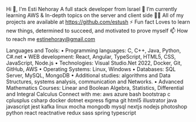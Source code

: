 Hi 👋, I'm Esti Nehoray
A full stack developer from Israel
🌱 I’m currently learning AWS & In-depth topics on the server and client side
👨‍💻 All of my projects are available at https://github.com/estush
⚡ Fun fact Loves to learn new things, determined to succeed, and motivated to prove myself
📫 How to reach me estinehoray@gmail.com

Languages and Tools:
• Programming languages: C, C++, Java, Python, C#.net
• WEB development: React, Angular, TypeScript, HTML5, CSS, JavaScript, Node.js
• Technologies: Visual Studio.Net 2022, Docker, Git, GitHub, AWS
• Operating Systems: Linux, Windows
• Databases: SQL Server, MySQL, MongoDB
• Additional studies: algorithms and Data Structures, systems analysis, communication and
Networks.
• Advanced Mathematics Courses: Linear and Boolean Algebra, Statistics, Differential and Integral
Calculus
Connect with me:
aws
azure
bash
bootstrap
c
cplusplus
csharp
docker
dotnet
express
figma
git
html5
illustrator
java
javascript
jest
kafka
linux
mocha
mongodb
mysql
nextjs
nodejs
photoshop
python
react
reactnative
redux
sass
spring
typescript
